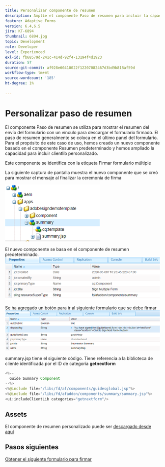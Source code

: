 ```yaml
---
title: Personalizar componente de resumen
description: Amplíe el componente Paso de resumen para incluir la capacidad de desplazarse al siguiente formulario del paquete.
feature: Adaptive Forms
version: 6.4,6.5
jira: KT-6894
thumbnail: 6894.jpg
topic: Development
role: Developer
level: Experienced
exl-id: fb68579d-241c-414d-92f4-13194f4d1923
duration: 57
source-git-commit: af928e60410022f12207082467d3bd9b818af59d
workflow-type: tm+mt
source-wordcount: '185'
ht-degree: 1%

---
```


# Personalizar paso de resumen

El componente Paso de resumen se utiliza para mostrar el resumen del envío del formulario con un vínculo para descargar el formulario firmado. El paso de resumen generalmente se coloca en el último panel del formulario.
Para el propósito de este caso de uso, hemos creado un nuevo componente basado en el componente Resumen predeterminado y hemos ampliado la capacidad para incluir clientlib personalizado.

Este componente se identifica con la etiqueta Firmar formulario múltiple

La siguiente captura de pantalla muestra el nuevo componente que se creó para mostrar el mensaje al finalizar la ceremonia de firma

![componente resumen](assets/summary.PNG)

El nuevo componente se basa en el componente de resumen predeterminado.
![component-prop](assets/componentprop.PNG)

Se ha agregado un botón para ir al siguiente formulario que se debe firmar
![template-code](assets/template-code.PNG)

summary.jsp tiene el siguiente código. Tiene referencia a la biblioteca de cliente identificada por el ID de categoría **getnextform**

```java
<%--
  Guide Summary Component
--%>
<%@include file="/libs/fd/af/components/guidesglobal.jsp"%>
<%@include file="/libs/fd/afaddon/components/summary/summary.jsp"%>
<ui:includeClientLib categories="getnextform"/>
```

## Assets

El componente de resumen personalizado puede ser [descargado desde aquí](assets/custom-summary-step.zip)

## Pasos siguientes

[Obtener el siguiente formulario para firmar](./create-client-lib.md)